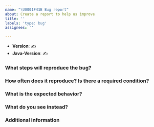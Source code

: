 ```yaml
---
name: "\U0001F41B Bug report"
about: Create a report to help us improve
title: ''
labels: 'type: bug'
assignees: ''

---
```


<!--
Thank you for reporting an issue.

This issue tracker is for bugs and issues found within this project.

Please fill in as much of the template below as you're able.
-------

The “✍️” are placeholders signifying requests for
input. Replace them with your responses.

If you are unsure of something, do your best.

-->

* **Version**: ✍️
* **Java-Version**: ✍️

### What steps will reproduce the bug?

<!--
Enter details about your bug, preferably a simple code snippet that can be
run directly without installing third-party dependencies.
-->

### How often does it reproduce? Is there a required condition?

### What is the expected behavior?

<!-- 
If possible please provide textual output instead of screenshots.
-->

### What do you see instead?

<!--
If possible please provide textual output instead of screenshots.
-->

### Additional information

<!--
Tell us anything else you think we should know.
-->
